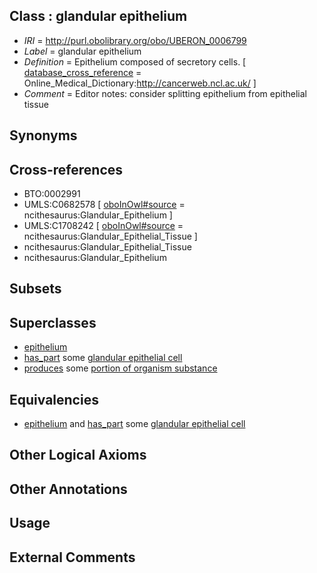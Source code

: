 
## Class : glandular epithelium

 * *IRI* = http://purl.obolibrary.org/obo/UBERON_0006799
 * *Label* = glandular epithelium
 * *Definition* = Epithelium composed of secretory cells. [ [database_cross_reference](../../ef/oboInOwl#hasDbXref.md) = Online_Medical_Dictionary:http://cancerweb.ncl.ac.uk/ ]
 * *Comment* = Editor notes: consider splitting epithelium from epithelial tissue

## Synonyms


## Cross-references

 * BTO:0002991
 * UMLS:C0682578 [ [oboInOwl#source](../../ce/oboInOwl#source.md) = ncithesaurus:Glandular_Epithelium ]
 * UMLS:C1708242 [ [oboInOwl#source](../../ce/oboInOwl#source.md) = ncithesaurus:Glandular_Epithelial_Tissue ]
 * ncithesaurus:Glandular_Epithelial_Tissue
 * ncithesaurus:Glandular_Epithelium

## Subsets


## Superclasses

 * [epithelium](../../UBERON/83/UBERON_0000483.md)
 * [has_part](../../BFO/51/BFO_0000051.md) some [glandular epithelial cell](../../CL/50/CL_0000150.md)
 * [produces](../../RO/00/RO_0003000.md) some [portion of organism substance](../../UBERON/63/UBERON_0000463.md)

## Equivalencies

 * [epithelium](../../UBERON/83/UBERON_0000483.md) and [has_part](../../BFO/51/BFO_0000051.md) some [glandular epithelial cell](../../CL/50/CL_0000150.md)

## Other Logical Axioms


## Other Annotations


## Usage


## External Comments


